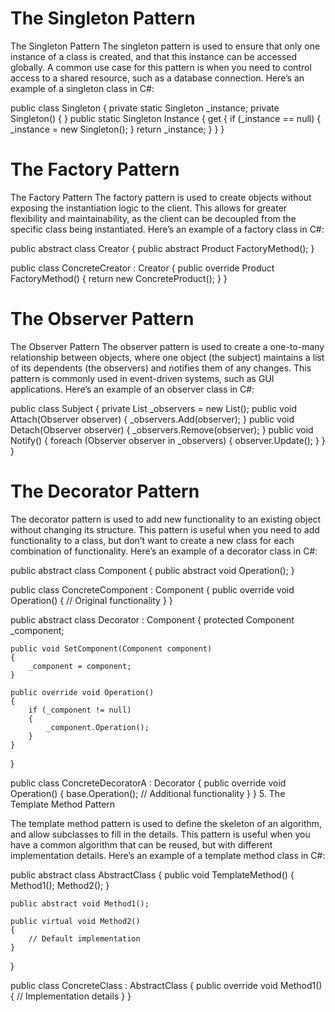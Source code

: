 # The Singleton Pattern
The Singleton Pattern The singleton pattern is used to ensure that only one instance of a class is created, and that this instance can be accessed globally. A common use case for this pattern is when you need to control access to a shared resource, such as a database connection. Here’s an example of a singleton class in C#:

public class Singleton
{
    private static Singleton _instance;
    private Singleton() { }
    public static Singleton Instance
    {
        get
        {
            if (_instance == null)
            {
                _instance = new Singleton();
            }
            return _instance;
        }
    }
}

# The Factory Pattern

The Factory Pattern The factory pattern is used to create objects without exposing the instantiation logic to the client. This allows for greater flexibility and maintainability, as the client can be decoupled from the specific class being instantiated. Here’s an example of a factory class in C#:

public abstract class Creator
{
    public abstract Product FactoryMethod();
}

public class ConcreteCreator : Creator
{
    public override Product FactoryMethod()
    {
        return new ConcreteProduct();
    }
}

# The Observer Pattern

The Observer Pattern The observer pattern is used to create a one-to-many relationship between objects, where one object (the subject) maintains a list of its dependents (the observers) and notifies them of any changes. This pattern is commonly used in event-driven systems, such as GUI applications. Here’s an example of an observer class in C#:

public class Subject
{
    private List<Observer> _observers = new List<Observer>();
    public void Attach(Observer observer) { _observers.Add(observer); }
    public void Detach(Observer observer) { _observers.Remove(observer); }
    public void Notify()
    {
        foreach (Observer observer in _observers)
        {
            observer.Update();
        }
    }
}

# The Decorator Pattern

The decorator pattern is used to add new functionality to an existing object without changing its structure. This pattern is useful when you need to add functionality to a class, but don’t want to create a new class for each combination of functionality. Here’s an example of a decorator class in C#:

public abstract class Component
{
    public abstract void Operation();
}

public class ConcreteComponent : Component
{
    public override void Operation()
    {
        // Original functionality
    }
}

public abstract class Decorator : Component
{
    protected Component _component;

    public void SetComponent(Component component)
    {
        _component = component;
    }

    public override void Operation()
    {
        if (_component != null)
        {
            _component.Operation();
        }
    }
}

public class ConcreteDecoratorA : Decorator
{
    public override void Operation()
    {
        base.Operation();
        // Additional functionality
    }
}
5. The Template Method Pattern

The template method pattern is used to define the skeleton of an algorithm, and allow subclasses to fill in the details. This pattern is useful when you have a common algorithm that can be reused, but with different implementation details. Here’s an example of a template method class in C#:

public abstract class AbstractClass
{
    public void TemplateMethod()
    {
        Method1();
        Method2();
    }

    public abstract void Method1();

    public virtual void Method2()
    {
        // Default implementation
    }
}

public class ConcreteClass : AbstractClass
{
    public override void Method1()
    {
        // Implementation details
    }
}
